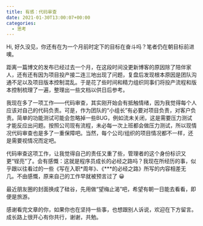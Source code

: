 ```yaml
---
title: 有感：代码审查
date: 2021-01-30T13:00:07+00:00
categories:
  - 思考
---
```

Hi, 好久没见，你还有在为一个月前时定下的目标在奋斗吗？笔者仍在朝目标前进噢。

距离一篇博文的发布已经过去一个月，在这段时间没更新博客的原因除了陪伴家人，还有还有因为项目投产接二连三地出现了问题，复盘后发现根本原因是团队沟通不足以及项目版本控制混乱。于是花了些时间和精力组织同事们将投产流程和版本控制梳理了一遍，整理出一些文档以供日后参考。

我现在多了一项工作——代码审查，其实刚开始会有抵触情绪，因为我觉得每个人应该对自己的代码负责。可是，作为团队的“小组长”有必要对项目负责，对客户负责。简单的功能测试可能会忽略掉一些BUG，例如流未关闭，这是需要压力测试才能反应出问题。按照公司现有流程，未必每一次上班都会做压力测试，所以现情况代码审查也是多了一重保障吧。当然，每个公司/组织的项目情况都不一样，还是需要视情况而定吧。

代码审查这项工作，让我觉得自己的责任又重了些，管理者的这个身份标识又更“锃亮”了。会有感慨：这就是程序员成长的必经之路吗？我现在所经历的事，似乎跟以往看过的一些《写在入职\*周年》、《\***的必经之路》所写的内容相差无几。不由感慨，原来自己的工作早就被预言过了 😀

最近朋友圈的封面换成了硅谷，先用做“望梅止渴”吧，希望有朝一日能去看看，即便是旅游。

感谢看完文章的你，如果你也在坚持一些事，也想跟别人诉说，欢迎在下方留言。成长路上很开心有你共行，谢谢，共勉。